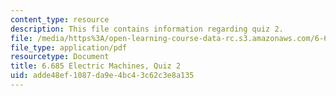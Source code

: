 ```yaml
---
content_type: resource
description: This file contains information regarding quiz 2.
file: /media/https%3A/open-learning-course-data-rc.s3.amazonaws.com/6-685-electric-machines-fall-2013/adde48ef1087da9e4bc43c62c3e8a135_MIT6_685F13_quiz02.pdf
file_type: application/pdf
resourcetype: Document
title: 6.685 Electric Machines, Quiz 2
uid: adde48ef-1087-da9e-4bc4-3c62c3e8a135
---
```

